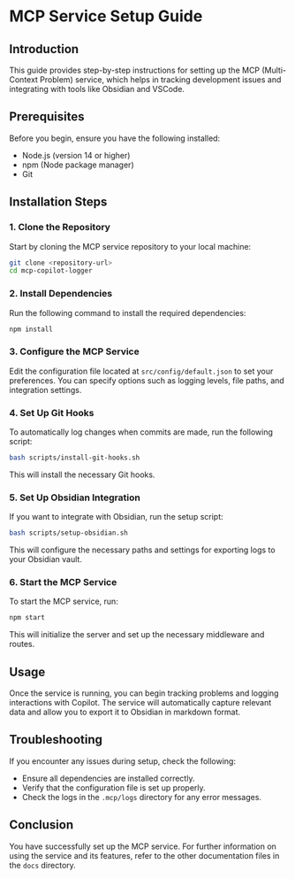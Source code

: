 # MCP Service Setup Guide

## Introduction
This guide provides step-by-step instructions for setting up the MCP (Multi-Context Problem) service, which helps in tracking development issues and integrating with tools like Obsidian and VSCode.

## Prerequisites
Before you begin, ensure you have the following installed:
- Node.js (version 14 or higher)
- npm (Node package manager)
- Git

## Installation Steps

### 1. Clone the Repository
Start by cloning the MCP service repository to your local machine:
```bash
git clone <repository-url>
cd mcp-copilot-logger
```

### 2. Install Dependencies
Run the following command to install the required dependencies:
```bash
npm install
```

### 3. Configure the MCP Service
Edit the configuration file located at `src/config/default.json` to set your preferences. You can specify options such as logging levels, file paths, and integration settings.

### 4. Set Up Git Hooks
To automatically log changes when commits are made, run the following script:
```bash
bash scripts/install-git-hooks.sh
```
This will install the necessary Git hooks.

### 5. Set Up Obsidian Integration
If you want to integrate with Obsidian, run the setup script:
```bash
bash scripts/setup-obsidian.sh
```
This will configure the necessary paths and settings for exporting logs to your Obsidian vault.

### 6. Start the MCP Service
To start the MCP service, run:
```bash
npm start
```
This will initialize the server and set up the necessary middleware and routes.

## Usage
Once the service is running, you can begin tracking problems and logging interactions with Copilot. The service will automatically capture relevant data and allow you to export it to Obsidian in markdown format.

## Troubleshooting
If you encounter any issues during setup, check the following:
- Ensure all dependencies are installed correctly.
- Verify that the configuration file is set up properly.
- Check the logs in the `.mcp/logs` directory for any error messages.

## Conclusion
You have successfully set up the MCP service. For further information on using the service and its features, refer to the other documentation files in the `docs` directory.